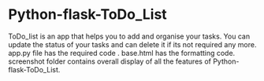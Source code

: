 # Python-flask-ToDo_List
ToDo_list is an app that helps you to add and organise your tasks.
You can update the status of your tasks and can delete it if its not required any more.
app.py file has the required code . 
base.html has the formatting code.
screenshot folder contains overall display of all the features of Python-flask-ToDo_List.
